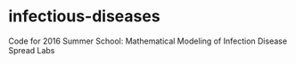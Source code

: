 # infectious-diseases
Code for 2016 Summer School: Mathematical Modeling of Infection Disease Spread Labs
